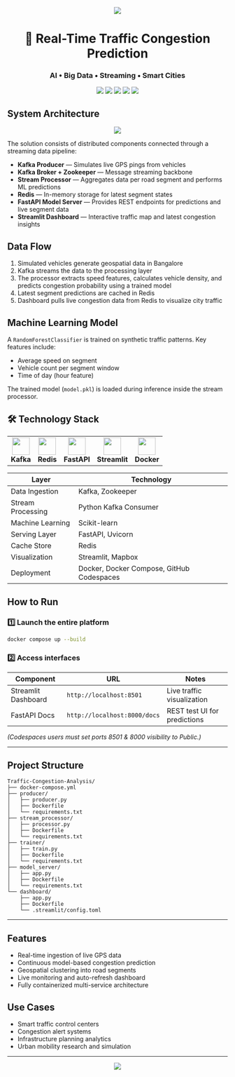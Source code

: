 <p align="center">
  <img src="https://img.shields.io/badge/Smart%20City%20Traffic-Real--Time%20Analytics-FF4B4B?style=for-the-badge&logo=google-maps&logoColor=white"/>
</p>

<h1 align="center">🚦 Real-Time Traffic Congestion Prediction</h1>
<h3 align="center">AI • Big Data • Streaming • Smart Cities</h3>

<p align="center">
  <img src="https://img.shields.io/badge/Kafka-Streaming-black?style=flat-square&logo=apache-kafka"/>
  <img src="https://img.shields.io/badge/Redis-In--Memory-red?style=flat-square&logo=redis&logoColor=white"/>
  <img src="https://img.shields.io/badge/FastAPI-Backend-009688?style=flat-square&logo=fastapi"/>
  <img src="https://img.shields.io/badge/Streamlit-Dashboard-FF4B4B?style=flat-square&logo=streamlit"/>
  <img src="https://img.shields.io/badge/Docker-Orchestration-2496ED?style=flat-square&logo=docker"/>
</p>

## System Architecture

<p align="center">
  <img src="https://img.shields.io/badge/Data%20Flow-Kafka%20→%20ML%20→%20Redis%20→%20Dashboard-blue?style=for-the-badge"/>
</p>
The solution consists of distributed components connected through a streaming data pipeline:

* **Kafka Producer** — Simulates live GPS pings from vehicles
* **Kafka Broker + Zookeeper** — Message streaming backbone
* **Stream Processor** — Aggregates data per road segment and performs ML predictions
* **Redis** — In-memory storage for latest segment states
* **FastAPI Model Server** — Provides REST endpoints for predictions and live segment data
* **Streamlit Dashboard** — Interactive traffic map and latest congestion insights

## Data Flow

1. Simulated vehicles generate geospatial data in Bangalore
2. Kafka streams the data to the processing layer
3. The processor extracts speed features, calculates vehicle density, and predicts congestion probability using a trained model
4. Latest segment predictions are cached in Redis
5. Dashboard pulls live congestion data from Redis to visualize city traffic

## Machine Learning Model

A `RandomForestClassifier` is trained on synthetic traffic patterns.
Key features include:

* Average speed on segment
* Vehicle count per segment window
* Time of day (hour feature)

The trained model (`model.pkl`) is loaded during inference inside the stream processor.

## 🛠️ Technology Stack

<table align="center">
<tr>
<td align="center"><img src="https://www.vectorlogo.zone/logos/apache_kafka/apache_kafka-icon.svg" width="40"/><br><b>Kafka</b></td>
<td align="center"><img src="https://www.vectorlogo.zone/logos/redis/redis-icon.svg" width="40"/><br><b>Redis</b></td>
<td align="center"><img src="https://fastapi.tiangolo.com/img/logo-margin/logo-teal.png" width="40"/><br><b>FastAPI</b></td>
<td align="center"><img src="https://streamlit.io/images/brand/streamlit-mark-color.png" width="40"/><br><b>Streamlit</b></td>
<td align="center"><img src="https://www.vectorlogo.zone/logos/docker/docker-icon.svg" width="40"/><br><b>Docker</b></td>
</tr>
</table>

| Layer             | Technology                                |
| ----------------- | ----------------------------------------- |
| Data Ingestion    | Kafka, Zookeeper                          |
| Stream Processing | Python Kafka Consumer                     |
| Machine Learning  | Scikit-learn                              |
| Serving Layer     | FastAPI, Uvicorn                          |
| Cache Store       | Redis                                     |
| Visualization     | Streamlit, Mapbox                         |
| Deployment        | Docker, Docker Compose, GitHub Codespaces |

## How to Run

### 1️⃣ Launch the entire platform

```bash
docker compose up --build
```

### 2️⃣ Access interfaces

| Component           | URL                          | Notes                        |
| ------------------- | ---------------------------- | ---------------------------- |
| Streamlit Dashboard | `http://localhost:8501`      | Live traffic visualization   |
| FastAPI Docs        | `http://localhost:8000/docs` | REST test UI for predictions |

*(Codespaces users must set ports 8501 & 8000 visibility to Public.)*

---

## Project Structure

```
Traffic-Congestion-Analysis/
├── docker-compose.yml
├── producer/
│   ├── producer.py
│   ├── Dockerfile
│   └── requirements.txt
├── stream_processor/
│   ├── processor.py
│   ├── Dockerfile
│   └── requirements.txt
├── trainer/
│   ├── train.py
│   ├── Dockerfile
│   └── requirements.txt
├── model_server/
│   ├── app.py
│   ├── Dockerfile
│   └── requirements.txt
└── dashboard/
    ├── app.py
    ├── Dockerfile
    └── .streamlit/config.toml
```

---

## Features

* Real-time ingestion of live GPS data
* Continuous model-based congestion prediction
* Geospatial clustering into road segments
* Live monitoring and auto-refresh dashboard
* Fully containerized multi-service architecture

## Use Cases

* Smart traffic control centers
* Congestion alert systems
* Infrastructure planning analytics
* Urban mobility research and simulation

<hr>

<p align="center">
  <img src="https://img.shields.io/badge/Smart%20City%20AI-Innovation%20Made%20Simple-20232A?style=for-the-badge"/>
</p>
